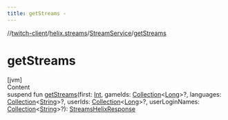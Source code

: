 ```yaml
---
title: getStreams -
---
```

//[twitch-client](../../index.md)/[helix.streams](../index.md)/[StreamService](index.md)/[getStreams](get-streams.md)



# getStreams  
[jvm]  
Content  
suspend fun [getStreams](get-streams.md)(first: [Int](https://kotlinlang.org/api/latest/jvm/stdlib/kotlin/-int/index.html), gameIds: [Collection](https://kotlinlang.org/api/latest/jvm/stdlib/kotlin.collections/-collection/index.html)<[Long](https://kotlinlang.org/api/latest/jvm/stdlib/kotlin/-long/index.html)>?, languages: [Collection](https://kotlinlang.org/api/latest/jvm/stdlib/kotlin.collections/-collection/index.html)<[String](https://kotlinlang.org/api/latest/jvm/stdlib/kotlin/-string/index.html)>?, userIds: [Collection](https://kotlinlang.org/api/latest/jvm/stdlib/kotlin.collections/-collection/index.html)<[Long](https://kotlinlang.org/api/latest/jvm/stdlib/kotlin/-long/index.html)>?, userLoginNames: [Collection](https://kotlinlang.org/api/latest/jvm/stdlib/kotlin.collections/-collection/index.html)<[String](https://kotlinlang.org/api/latest/jvm/stdlib/kotlin/-string/index.html)>?): [StreamsHelixResponse](../-streams-helix-response/index.md)  



